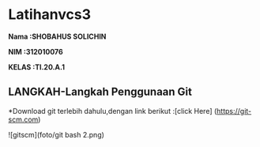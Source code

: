 # Latihanvcs3

**Nama  :SHOBAHUS SOLICHIN**

**NIM  :312010076**

**KELAS :TI.20.A.1**

## LANGKAH-Langkah Penggunaan Git

*Download git terlebih dahulu,dengan link berikut :[click Here]
(https://git-scm.com)<br>

![gitscm](foto/git bash 2.png)